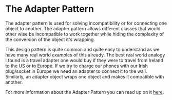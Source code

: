 ﻿# The Adapter Pattern

The adapter pattern is used for solving incompatibility or for connecting one object to another. The adapter pattern allows different classes that would other wise be incompatible to work together while hiding the complexity of the conversion of the object it's wrapping. 

This design pattern is quite common and quite easy to understand as we have many real world examples of this already. The best real world analogy I found is a travel adapter one would buy if they were to travel from Ireland to the US or to Europe. If we try to charge our phones with our Irish plug/socket in Europe we need an adapter to connect it to the wall. Similarly, an adapter object wraps one object and makes it compatible with another. 

For more information about the Adapter Pattern you can read up on it [here](https://refactoring.guru/design-patterns/adapter).